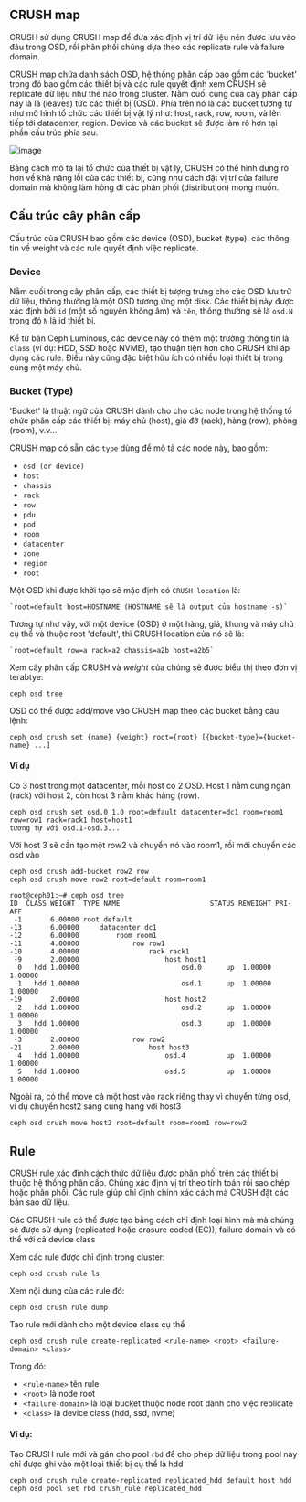 ## CRUSH map
CRUSH sử dụng CRUSH map để đưa xác định vị trí dữ liệu nên được lưu vào đâu trong OSD, rồi phân phối chúng dựa theo các replicate rule và failure domain.

CRUSH map chứa danh sách OSD, hệ thống phân cấp bao gồm các 'bucket' trong đó bao gồm các thiết bị và các rule quyết định xem CRUSH sẽ replicate dữ liệu như thế nào trong cluster.
Nằm cuối cùng của cây phân cấp này là lá (leaves) tức các thiết bị (OSD).
Phía trên nó là các bucket tương tự như mô hình tổ chức các thiết bị vật lý như: host, rack, row, room, và lên tiếp tới datacenter, region. Device và các bucket sẽ được làm rõ hơn tại phần cấu trúc phía sau.

![image](https://user-images.githubusercontent.com/83684068/130724909-3ab30d23-06f4-4183-aa1d-a11bcb5e82c2.png)

Bằng cách mô tả lại tổ chức của thiết bị vật lý, CRUSH có thể hình dung rõ hơn về khả năng lỗi của các thiết bị, cũng như cách đặt vị trí của failure domain mà không làm hỏng đi các phân phối (distribution) mong muốn.

## Cấu trúc cây phân cấp
Cấu trúc của CRUSH bao gồm các device (OSD), bucket (type), các thông tin về weight và các rule quyết định việc replicate.

### Device
Nằm cuối trong cây phân cấp, các thiết bị tượng trưng cho các OSD lưu trữ dữ liệu, thông thường là một OSD tương ứng một disk.
Các thiết bị này được xác định bởi `id` (một số nguyên không âm) và `tên`, thông thường sẽ là `osd.N` trong đó `N` là id thiết bị.

Kể từ bản Ceph Luminous, các device này có thêm một trường thông tin là `class` (ví dụ: HDD, SSD hoặc NVME), tạo thuận tiện hơn cho CRUSH khi áp dụng các rule.
Điều này cũng đặc biệt hữu ích có nhiều loại thiết bị trong cùng một máy chủ.

### Bucket (Type)
'Bucket' là thuật ngữ của CRUSH dành cho cho các node trong hệ thống tổ chức phân cấp các thiết bị: máy chủ (host), giá đỡ (rack), hàng (row), phòng (room), v.v... 

CRUSH map có sẵn các `type` dùng để mô tả các node này, bao gồm:
- `osd (or device)`
- `host`
- `chassis`
- `rack`
- `row`
- `pdu`
- `pod`
- `room`
- `datacenter`
- `zone`
- `region`
- `root`

Một OSD khi được khởi tạo sẽ mặc định có `CRUSH location` là:

    `root=default host=HOSTNAME (HOSTNAME sẽ là output của hostname -s)`

Tương tự như vậy, với một device (OSD) ở một hàng, giá, khung và máy chủ cụ thể và thuộc root 'default', thì CRUSH location của nó sẽ là:

    `root=default row=a rack=a2 chassis=a2b host=a2b5`

Xem cây phân cấp CRUSH và *weight* của chúng sẽ được biểu thị theo đơn vị terabtye:

    ceph osd tree

OSD có thể được add/move vào CRUSH map theo các bucket bằng câu lệnh:

    ceph osd crush set {name} {weight} root={root} [{bucket-type}={bucket-name} ...]
    
#### Ví dụ
Có 3 host trong một datacenter, mỗi host có 2 OSD. Host 1 nằm cùng ngăn (rack) với host 2, còn host 3 nằm khác hàng (row).

    ceph osd crush set osd.0 1.0 root=default datacenter=dc1 room=room1 row=row1 rack=rack1 host=host1
    tương tự với osd.1-osd.3...
    
Với host 3 sẽ cần tạo một row2 và chuyển nó vào room1, rồi mới chuyển các osd vào

    ceph osd crush add-bucket row2 row
    ceph osd crush move row2 root=default room=room1
    
    root@ceph01:~# ceph osd tree
    ID  CLASS WEIGHT  TYPE NAME                      STATUS REWEIGHT PRI-AFF
     -1       6.00000 root default
    -13       6.00000     datacenter dc1
    -12       6.00000         room room1
    -11       4.00000             row row1
    -10       4.00000                 rack rack1
     -9       2.00000                     host host1
      0   hdd 1.00000                         osd.0      up  1.00000 1.00000
      1   hdd 1.00000                         osd.1      up  1.00000 1.00000
    -19       2.00000                     host host2
      2   hdd 1.00000                         osd.2      up  1.00000 1.00000
      3   hdd 1.00000                         osd.3      up  1.00000 1.00000
     -3       2.00000             row row2
    -21       2.00000                 host host3
      4   hdd 1.00000                     osd.4          up  1.00000 1.00000
      5   hdd 1.00000                     osd.5          up  1.00000 1.00000

 Ngoài ra, có thể move cả một host vào rack riêng thay vì chuyển từng osd, ví dụ chuyển host2 sang cùng hàng với host3
    
    ceph osd crush move host2 root=default room=room1 row=row2

## Rule
CRUSH rule xác định cách thức dữ liệu được phân phối trên các thiết bị thuộc hệ thống phân cấp. Chúng xác định vị trí theo tính toán rồi sao chép hoặc phân phối. Các rule giúp chỉ định chính xác cách mà CRUSH đặt các bản sao dữ liệu.

Các CRUSH rule có thể được tạo bằng cách chỉ định loại hình mà mà chúng sẽ được sử dụng (replicated hoặc erasure coded (EC)), failure domain và có thể với cả device class

Xem các rule được chỉ định trong cluster:

    ceph osd crush rule ls
Xem nội dung của các rule đó:

    ceph osd crush rule dump

Tạo rule mới dành cho một device class cụ thể

    ceph osd crush rule create-replicated <rule-name> <root> <failure-domain> <class>

Trong đó:
- `<rule-name>` tên rule
- `<root>` là node root
- `<failure-domain>` là loại bucket thuộc node root dành cho việc replicate
- `<class>` là device class (hdd, ssd, nvme)
    
#### Ví dụ:
Tạo CRUSH rule mới và gán cho pool `rbd` để cho phép dữ liệu trong pool này chỉ được ghi vào một loại thiết bị cụ thể là hdd

    ceph osd crush rule create-replicated replicated_hdd default host hdd
    ceph osd pool set rbd crush_rule replicated_hdd











